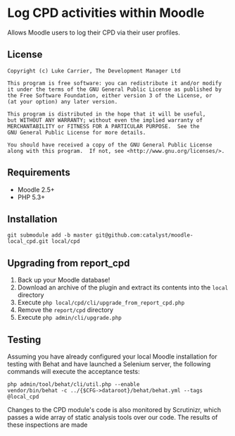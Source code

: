 Log CPD activities within Moodle
================================

Allows Moodle users to log their CPD via their user profiles.

License
-------

    Copyright (c) Luke Carrier, The Development Manager Ltd

    This program is free software: you can redistribute it and/or modify
    it under the terms of the GNU General Public License as published by
    the Free Software Foundation, either version 3 of the License, or
    (at your option) any later version.

    This program is distributed in the hope that it will be useful,
    but WITHOUT ANY WARRANTY; without even the implied warranty of
    MERCHANTABILITY or FITNESS FOR A PARTICULAR PURPOSE.  See the
    GNU General Public License for more details.

    You should have received a copy of the GNU General Public License
    along with this program.  If not, see <http://www.gnu.org/licenses/>.

Requirements
------------

* Moodle 2.5+
* PHP 5.3+

Installation
------------
```
git submodule add -b master git@github.com:catalyst/moodle-local_cpd.git local/cpd
```

Upgrading from report_cpd
-------------------------

1. Back up your Moodle database!
2. Download an archive of the plugin and extract its contents into the ```local``` directory
3. Execute ```php local/cpd/cli/upgrade_from_report_cpd.php```
4. Remove the ```report/cpd``` directory
5. Execute ```php admin/cli/upgrade.php```

Testing
-------

Assuming you have already configured your local Moodle installation for testing
with Behat and have launched a Selenium server, the following commands will
execute the acceptance tests:

```
php admin/tool/behat/cli/util.php --enable
vendor/bin/behat -c ../{$CFG->dataroot}/behat/behat.yml --tags @local_cpd
```

Changes to the CPD module's code is also monitored by Scrutinizr, which passes a
wide array of static analysis tools over our code. The results of these
inspections are made

